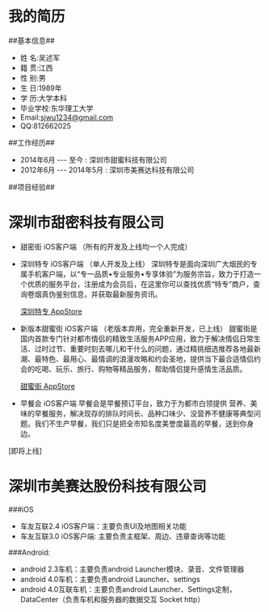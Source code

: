 我的简历
========

##基本信息##
* 姓 名:吴述军
* 籍 贯:江西
* 性 别:男
* 生 日:1989年
* 学 历:大学本科
* 毕业学校:东华理工大学
* Email:sjwu1234@gmail.com
*    QQ:812662025

##工作经历##
* 2014年6月 --- 至今 : 深圳市甜蜜科技有限公司
* 2012年6月 --- 2014年5月 : 深圳市美赛达科技有限公司

##项目经验##

# 深圳市甜密科技有限公司
* 甜密街 iOS客户端 （所有的开发及上线均一个人完成）

* 深圳特专 iOS客户端 （单人开发及上线）
深圳特专是面向深圳广大烟民的专属手机客户端，以“专一品质•专业服务•专享体验”为服务宗旨，致力于打造一个优质的服务平台，注册成为会员后，在这里你可以查找优质“特专”商户，查询卷烟真伪鉴别信息，并获取最新服务资讯。

	[深圳特专 AppStore](https://itunes.apple.com/us/app/shen-zhen-te-zhuan/id979093247?l=zh&ls=1&mt=8)

* 新版本甜蜜街 iOS客户端 （老版本弃用，完全重新开发，已上线）
甜蜜街是国内首款专门针对都市情侣的精致生活服务APP应用，致力于解决情侣日常生活、过时过节、重要时刻去哪儿和干什么的问题，通过精挑细选推荐各地最新潮、最特色、最用心、最情调的浪漫攻略和约会圣地，提供当下最合适情侣约会的吃喝、玩乐、旅行、购物等精品服务，帮助情侣提升感情生活品质。

	[甜蜜街 AppStore](https://itunes.apple.com/us/app/tian-mi-jie-qing-lu-sheng/id897834118?l=zh&ls=1&mt=8)

* 早餐会 iOS客户端
早餐会是早餐预订平台，致力于为都市白领提供 营养、美味的早餐服务，解决现存的排队时间长、品种口味少、没营养不健康等典型问题。我们不生产早餐，我们只是把全市知名度美誉度最高的早餐，送到你身边。

[即将上线]

# 深圳市美赛达股份科技有限公司
###iOS
* 车友互联2.4 iOS客户端：主要负责UI及地图相关功能
* 车友互联3.0 iOS客户端: 主要负责主框架、周边、违章查询等功能

###Android:
* android 2.3车机：主要负责android Launcher模块、录音、文件管理器
* android 4.0车机：主要负责android Launcher、settings
* android 4.0互联车机：主要负责android Launcher、Settings定制，DataCenter（负责车机和服务器的数据交互 Socket http）



